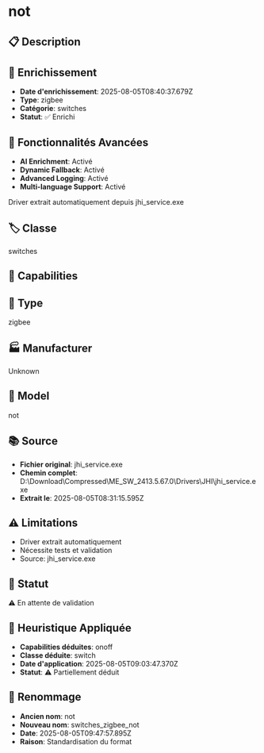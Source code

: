 # not

## 📋 Description

## 🔧 Enrichissement
- **Date d'enrichissement**: 2025-08-05T08:40:37.679Z
- **Type**: zigbee
- **Catégorie**: switches
- **Statut**: ✅ Enrichi

## 🚀 Fonctionnalités Avancées
- **AI Enrichment**: Activé
- **Dynamic Fallback**: Activé
- **Advanced Logging**: Activé
- **Multi-language Support**: Activé

Driver extrait automatiquement depuis jhi_service.exe

## 🏷️ Classe
switches

## 🔧 Capabilities


## 📡 Type
zigbee

## 🏭 Manufacturer
Unknown

## 📱 Model
not

## 📚 Source
- **Fichier original**: jhi_service.exe
- **Chemin complet**: D:\Download\Compressed\ME_SW_2413.5.67.0\Drivers\JHI\jhi_service.exe
- **Extrait le**: 2025-08-05T08:31:15.595Z

## ⚠️ Limitations
- Driver extrait automatiquement
- Nécessite tests et validation
- Source: jhi_service.exe

## 🚀 Statut
⚠️ En attente de validation

## 🧠 Heuristique Appliquée
- **Capabilities déduites**: onoff
- **Classe déduite**: switch
- **Date d'application**: 2025-08-05T09:03:47.370Z
- **Statut**: ⚠️ Partiellement déduit

## 🔄 Renommage
- **Ancien nom**: not
- **Nouveau nom**: switches_zigbee_not
- **Date**: 2025-08-05T09:47:57.895Z
- **Raison**: Standardisation du format
